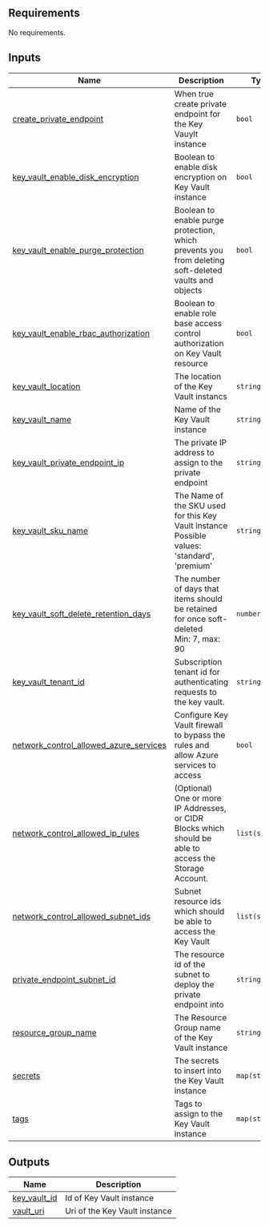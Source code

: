 <!-- BEGIN_TF_DOCS -->
## Requirements

No requirements.

## Inputs

| Name | Description | Type | Default | Required |
|------|-------------|------|---------|:--------:|
| <a name="input_create_private_endpoint"></a> [create\_private\_endpoint](#input\_create\_private\_endpoint) | When true create private endpoint for the Key Vauylt instance | `bool` | `true` | no |
| <a name="input_key_vault_enable_disk_encryption"></a> [key\_vault\_enable\_disk\_encryption](#input\_key\_vault\_enable\_disk\_encryption) | Boolean to enable disk encryption on Key Vault instance | `bool` | `false` | no |
| <a name="input_key_vault_enable_purge_protection"></a> [key\_vault\_enable\_purge\_protection](#input\_key\_vault\_enable\_purge\_protection) | Boolean to enable purge protection, which prevents you from deleting soft-deleted vaults and objects | `bool` | `true` | no |
| <a name="input_key_vault_enable_rbac_authorization"></a> [key\_vault\_enable\_rbac\_authorization](#input\_key\_vault\_enable\_rbac\_authorization) | Boolean to enable role base access control authorization on Key Vault resource | `bool` | `false` | no |
| <a name="input_key_vault_location"></a> [key\_vault\_location](#input\_key\_vault\_location) | The location of the Key Vault instancs | `string` | `"West Europe"` | no |
| <a name="input_key_vault_name"></a> [key\_vault\_name](#input\_key\_vault\_name) | Name of the Key Vault instance | `string` | n/a | yes |
| <a name="input_key_vault_private_endpoint_ip"></a> [key\_vault\_private\_endpoint\_ip](#input\_key\_vault\_private\_endpoint\_ip) | The private IP address to assign to the private endpoint | `string` | n/a | yes |
| <a name="input_key_vault_sku_name"></a> [key\_vault\_sku\_name](#input\_key\_vault\_sku\_name) | The Name of the SKU used for this Key Vault instance<br>Possible values: 'standard', 'premium' | `string` | `"standard"` | no |
| <a name="input_key_vault_soft_delete_retention_days"></a> [key\_vault\_soft\_delete\_retention\_days](#input\_key\_vault\_soft\_delete\_retention\_days) | The number of days that items should be retained for once soft-deleted<br>Min: 7, max: 90 | `number` | `90` | no |
| <a name="input_key_vault_tenant_id"></a> [key\_vault\_tenant\_id](#input\_key\_vault\_tenant\_id) | Subscription tenant id for authenticating requests to the key vault. | `string` | n/a | yes |
| <a name="input_network_control_allowed_azure_services"></a> [network\_control\_allowed\_azure\_services](#input\_network\_control\_allowed\_azure\_services) | Configure Key Vault firewall to bypass the rules and allow Azure services to access | `bool` | `false` | no |
| <a name="input_network_control_allowed_ip_rules"></a> [network\_control\_allowed\_ip\_rules](#input\_network\_control\_allowed\_ip\_rules) | (Optional) One or more IP Addresses, or CIDR Blocks which should be able to access the Storage Account. | `list(string)` | `null` | no |
| <a name="input_network_control_allowed_subnet_ids"></a> [network\_control\_allowed\_subnet\_ids](#input\_network\_control\_allowed\_subnet\_ids) | Subnet resource ids which should be able to access the Key Vault | `list(string)` | `null` | no |
| <a name="input_private_endpoint_subnet_id"></a> [private\_endpoint\_subnet\_id](#input\_private\_endpoint\_subnet\_id) | The resource id of the subnet to deploy the private endpoint into | `string` | `""` | no |
| <a name="input_resource_group_name"></a> [resource\_group\_name](#input\_resource\_group\_name) | The Resource Group name of the Key Vault instance | `string` | n/a | yes |
| <a name="input_secrets"></a> [secrets](#input\_secrets) | The secrets to insert into the Key Vault instance | `map(string)` | `{}` | no |
| <a name="input_tags"></a> [tags](#input\_tags) | Tags to assign to the Key Vault instance | `map(string)` | `{}` | no |

## Outputs

| Name | Description |
|------|-------------|
| <a name="output_key_vault_id"></a> [key\_vault\_id](#output\_key\_vault\_id) | Id of Key Vault instance |
| <a name="output_vault_uri"></a> [vault\_uri](#output\_vault\_uri) | Uri of the Key Vault instance |
<!-- END_TF_DOCS -->